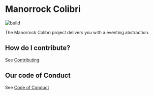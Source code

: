 # Manorrock Colibri

[![build](https://github.com/manorrock/colibri/actions/workflows/build.yml/badge.svg)](https://github.com/manorrock/colibri/actions/workflows/build.yml)

The Manorrock Colibri project delivers you with a eventing abstraction.

## How do I contribute?

See [Contributing](CONTRIBUTING.md)

## Our code of Conduct

See [Code of Conduct](CODE_OF_CONDUCT.md)
